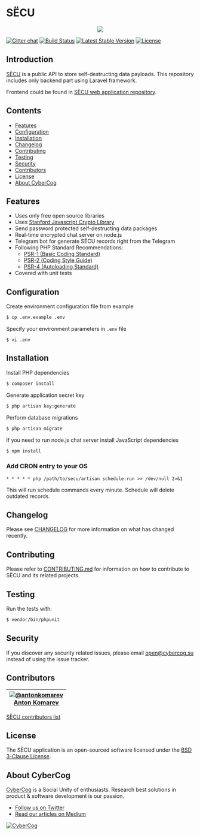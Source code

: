 # SЁCU

<p align="center">
<img src="https://user-images.githubusercontent.com/1849174/72083735-5dd72f00-3313-11ea-9ea1-1a5b57548232.png">
</p>

[![Gitter chat](https://badges.gitter.im/secusu/secusu.svg)](https://gitter.im/secusu/secusu)
[![Build Status](https://travis-ci.org/secusu/secusu.svg)](https://travis-ci.org/secusu/secusu)
[![Latest Stable Version](https://poser.pugx.org/secu/secu/version)](https://packagist.org/packages/secu/secu)
[![License](https://poser.pugx.org/secu/secu/license)](https://github.com/secusu/secusu/blob/master/LICENSE)

## Introduction

[SЁCU](https://secu.su/) is a public API to store self-destructing data payloads.
This repository includes only backend part using Laravel framework.

Frontend could be found in [SЁCU web application repository](https://github.com/secusu/web-app).

## Contents

- [Features](#features)
- [Configuration](#configuration)
- [Installation](#installation)
- [Changelog](#changelog)
- [Contributing](#contributing)
- [Testing](#testing)
- [Security](#security)
- [Contributors](#contributors)
- [License](#license)
- [About CyberCog](#about-cybercog)

## Features

- Uses only free open source libraries
- Uses [Stanford Javascript Crypto Library](https://github.com/bitwiseshiftleft/sjcl)
- Send password protected self-destructing data packages
- Real-time encrypted chat server on node.js
- Telegram bot for generate SЁCU records right from the Telegram
- Following PHP Standard Recommendations:
  - [PSR-1 (Basic Coding Standard)](http://www.php-fig.org/psr/psr-1/)
  - [PSR-2 (Coding Style Guide)](http://www.php-fig.org/psr/psr-2/)
  - [PSR-4 (Autoloading Standard)](http://www.php-fig.org/psr/psr-4/)
- Covered with unit tests

## Configuration

Create environment configuration file from example

```sh
$ cp .env.example .env
```

Specify your environment parameters in `.env` file 

```
$ vi .env
```

## Installation

Install PHP dependencies

```sh
$ composer install
```

Generate application secret key

```sh
$ php artisan key:generate
```

Perform database migrations

```sh
$ php artisan migrate
```

If you need to run node.js chat server install JavaScript dependencies

```sh
$ npm install
```

### Add CRON entry to your OS

```
* * * * * php /path/to/secu/artisan schedule:run >> /dev/null 2>&1
```

This will run schedule commands every minute. Schedule will delete outdated records.

## Changelog

Please see [CHANGELOG](CHANGELOG.md) for more information on what has changed recently.

## Contributing

Please refer to [CONTRIBUTING.md](https://github.com/secusu/secusu/blob/master/CONTRIBUTING.md) for information on how to contribute to SЁCU and its related projects.

## Testing

Run the tests with:

```sh
$ vendor/bin/phpunit
```

## Security

If you discover any security related issues, please email open@cybercog.su instead of using the issue tracker.

## Contributors

| <a href="https://github.com/antonkomarev">![@antonkomarev](https://avatars.githubusercontent.com/u/1849174?s=110)<br />Anton Komarev</a> |  
| :---: |

[SЁCU contributors list](../../contributors)

## License

The SЁCU application is an open-sourced software licensed under the [BSD 3-Clause License](https://opensource.org/licenses/BSD-3-Clause).

## About CyberCog

[CyberCog](http://www.cybercog.ru) is a Social Unity of enthusiasts. Research best solutions in product & software development is our passion.

- [Follow us on Twitter](https://twitter.com/cybercog)
- [Read our articles on Medium](https://medium.com/cybercog)

<a href="http://cybercog.ru"><img src="https://cloud.githubusercontent.com/assets/1849174/18418932/e9edb390-7860-11e6-8a43-aa3fad524664.png" alt="CyberCog"></a>
